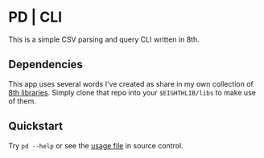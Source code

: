 # PD | CLI

This is a simple CSV parsing and query CLI written in 8th.

## Dependencies

This app uses several words I've created as share in my own collection of [8th libraries][libs]. Simply clone that repo into your `$EIGHTHLIB/libs` to make use of them.

## Quickstart

Try `pd --help` or see the [usage file][usage] in source control.

[8th]: https://8th-dev.com
[libs]: https://github.com/massung/8th-libs.git
[usage]: ./usage.txt
